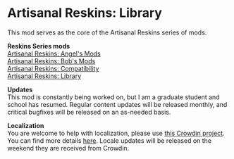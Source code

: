 # Artisanal Reskins: Library

This mod serves as the core of the Artisanal Reskins series of mods.

**Reskins Series mods**  
[Artisanal Reskins: Angel's Mods](https://github.com/kirazy/reskins-angels)  
[Artisanal Reskins: Bob's Mods](https://github.com/kirazy/reskins-bobs)  
[Artisanal Reskins: Compatibility](https://github.com/kirazy/reskins-compatibility)  
[Artisanal Reskins: Library](https://github.com/kirazy/reskins-library)  

**Updates**  
This mod is constantly being worked on, but I am a graduate student and school has resumed. Regular content updates will be released monthly, and critical bugfixes will be released on an as-needed basis.

**Localization**  
You are welcome to help with localization, please use [this Crowdin project](https://crowdin.com/project/factorio-mods-localization). You can find more details [here](https://github.com/dima74/factorio-mods-localization#how-to-translate-using-crowdin). Locale updates will be released on the weekend they are received from Crowdin.
